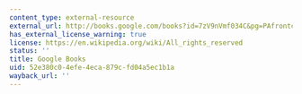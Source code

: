```yaml
---
content_type: external-resource
external_url: http://books.google.com/books?id=7zV9nVmf034C&pg=PAfrontcover
has_external_license_warning: true
license: https://en.wikipedia.org/wiki/All_rights_reserved
status: ''
title: Google Books
uid: 52e380c0-4efe-4eca-879c-fd04a5ec1b1a
wayback_url: ''
---
```

